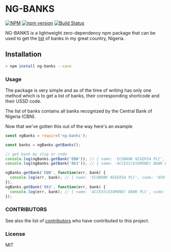 # NG-BANKS

[![NPM](https://nodei.co/npm/ng-banks.png)](https://nodei.co/npm/ng-banks/)
[![npm version](https://badge.fury.io/js/ng-banks.svg)](https://badge.fury.io/js/ng-banks)
[![Build Status](https://travis-ci.org/BolajiOlajide/ng-banks.svg?branch=master)](https://travis-ci.org/BolajiOlajide/ng-banks)

NG-BANKS is a lightweight zero-dependency npm package that can be used to get the [list](https://www.cbn.gov.ng/Supervision/Inst-DM.asp) of banks in my great country, Nigeria.

## Installation

```bash
> npm install ng-banks --save
```

### Usage

The package is very simple and as of the time of writing has only one method which is to get a list of banks, their corresponding shortcode and their USSD code.

The list of banks contains all banks recognized by the Central Bank of Nigeria (CBN).

Now that we've gotten this out of the way here's an example

```js
const ngBanks = require('ng-banks');

const banks = ngBanks.getBanks();

// get bank by slug or code
console.log(ngBanks.getBank('EBN')); // { name: 'ECOBANK NIGERIA PLC', code: '050', slug: 'EBN', ussd: {code: '*326#' } }
console.log(ngBanks.getBank('063')); // { name: 'ACCESS(DIAMOND) BANK PLC', code: '063', slug: 'DMB', ussd: {code: '*710#' } }

ngBanks.getBank('EBN', function(err, bank) {
  console.log(err, bank); // { name: 'ECOBANK NIGERIA PLC', code: '050', slug: 'EBN', ussd: {code: '*326#' } }
});
ngBanks.getBank('063', function(err, bank) {
  console.log(err, bank); // { name: 'ACCESS(DIAMOND) BANK PLC', code: '063', slug: 'DMB', ussd: {code: '*710#' } }
});
```

### CONTRIBUTORS

See also the list of [contributors](https://github.com/BolajiOlajide/ng-banks/contributors) who have contributed to this project.

### License

MIT
